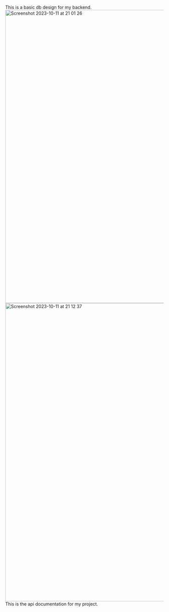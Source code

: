 This is a basic db design for my backend.
<img width="932" alt="Screenshot 2023-10-11 at 21 01 26" src="https://github.com/PriyodarshiGhosh/job-portal-backend/assets/96041428/e1095995-6860-4c1b-aeb9-1b05631db253">
<img width="948" alt="Screenshot 2023-10-11 at 21 12 37" src="https://github.com/PriyodarshiGhosh/job-portal-backend/assets/96041428/b76f88b3-c68d-4919-8d3a-f79958688402">
This is the api documentation for my project.

